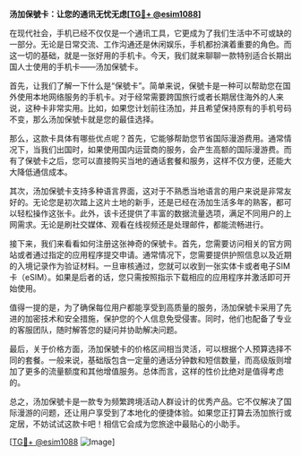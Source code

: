 **汤加保號卡：让您的通讯无忧无虑[[TG💪+ @esim1088](https://t.me/s/esim1088)]**

在现代社会，手机已经不仅仅是一个通讯工具，它更成为了我们生活中不可或缺的一部分。无论是日常交流、工作沟通还是休闲娱乐，手机都扮演着重要的角色。而这一切的基础，就是一张好用的手机卡。今天，我们就来聊聊一款特别适合长期出国人士使用的手机卡——汤加保號卡。

首先，让我们了解一下什么是“保號卡”。简单来说，保號卡是一种可以帮助您在国外使用本地网络服务的手机卡。对于经常需要跨国旅行或者长期居住海外的人来说，这种卡非常实用。比如，如果您计划前往汤加，并且希望保持原有的手机号码不变，那么汤加保號卡就是您的最佳选择。

那么，这款卡具体有哪些优点呢？首先，它能够帮助您节省国际漫游费用。通常情况下，当我们出国时，如果使用国内运营商的服务，会产生高额的国际漫游费。而有了保號卡之后，您可以直接购买当地的通话套餐和服务，这样不仅方便，还能大大降低通信成本。

其次，汤加保號卡支持多种语言界面，这对于不熟悉当地语言的用户来说是非常友好的。无论您是初次踏上这片土地的新手，还是已经在汤加生活多年的熟客，都可以轻松操作这张卡。此外，该卡还提供了丰富的数据流量选项，满足不同用户的上网需求。无论是刷社交媒体、观看在线视频还是处理邮件，都能流畅进行。

接下来，我们来看看如何注册这张神奇的保號卡。首先，您需要访问相关的官方网站或者通过指定的应用程序提交申请。通常情况下，您需要提供护照信息以及近期的入境记录作为验证材料。一旦审核通过，您就可以收到一张实体卡或者电子SIM卡（eSIM）。如果是后者的话，您只需按照指示下载相应的应用程序并激活即可开始使用。

值得一提的是，为了确保每位用户都能享受到高质量的服务，汤加保號卡采用了先进的加密技术和安全措施，保护您的个人信息免受侵害。同时，他们也配备了专业的客服团队，随时解答您的疑问并协助解决问题。

最后，关于价格方面，汤加保號卡的价格区间相当灵活，可以根据个人预算选择不同的套餐。一般来说，基础版包含一定量的通话分钟数和短信数量，而高级版则增加了更多的流量额度和其他增值服务。总体而言，这样的性价比绝对是值得考虑的。

总之，汤加保號卡是一款专为频繁跨境活动人群设计的优秀产品。它不仅解决了国际漫游的问题，还让用户享受到了本地化的便捷体验。如果您正打算去汤加旅行或定居，不妨试试这款卡吧！相信它会成为您旅途中最贴心的小助手。

[[TG💪+ @esim1088](https://t.me/s/esim1088) ![Image](https://i.postimg.cc/4NQfJmqS/Snipaste-2025-05-13-00-14-12.png)]